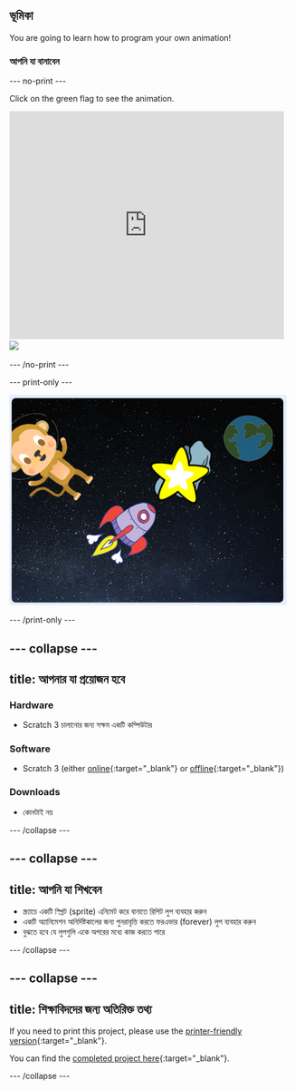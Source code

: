 ## ভূমিকা

You are going to learn how to program your own animation!

### আপনি যা বানাবেন

\--- no-print \---

Click on the green flag to see the animation.

<div class="scratch-preview">
  <iframe allowtransparency="true" width="485" height="402" src="https://scratch.mit.edu/projects/embed/276873231/?autostart=false" frameborder="0" scrolling="no"></iframe>
  <img src="images/space-final.png">
</div>

\--- /no-print \---

\--- print-only \---

![Complete project](images/showcase_static.png)

\--- /print-only \---

## \--- collapse \---

## title: আপনার যা প্রয়োজন হবে

### Hardware

- Scratch 3 চালানোর জন্য সক্ষম একটি কম্পিউটার

### Software

- Scratch 3 (either [online](https://rpf.io/scratchon){:target="_blank"} or [offline](https://rpf.io/scratchoff){:target="_blank"})

### Downloads

- কোনটাই নয়

\--- /collapse \---

## \--- collapse \---

## title: আপনি যা শিখবেন

- স্ক্র্যাচে একটি স্প্রিট (sprite) এনিমেট করে বানাতে রিপিট লুপ ব্যবহার করুন
- একটি অ্যানিমেশন অনির্দিষ্টকালের জন্য পুনরাবৃত্তি করতে ফরএভার (forever) লুপ ব্যবহার করুন
- বুঝতে হবে যে লুপগুলি একে অপরের মধ্যে কাজ করতে পারে

\--- /collapse \---

## \--- collapse \---

## title: শিক্ষাবিদদের জন্য অতিরিক্ত তথ্য

If you need to print this project, please use the [printer-friendly version](https://projects.raspberrypi.org/en/projects/lost-in-space/print){:target="_blank"}.

You can find the [completed project here](https://rpf.io/p/en/lost-in-space-get){:target="_blank"}.

\--- /collapse \---